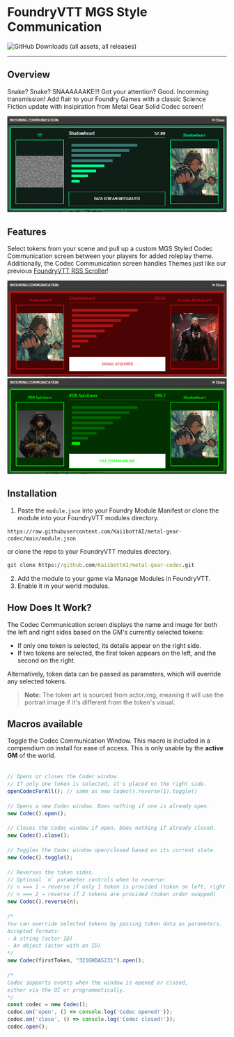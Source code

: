 # FoundryVTT MGS Style Communication
![GitHub Downloads (all assets, all releases)](https://img.shields.io/github/downloads/kaiibottai/metal-gear-codec/total)

---
## Overview

Snake? Snake? SNAAAAAAKE!!!
Got your attention? Good. Incomming transmission!
Add flair to your Foundry Games with a classic Science Fiction update with insipiration from Metal Gear Solid Codec screen!

![](images/incoming-communication-window-example01.png)

## Features

Select tokens from your scene and pull up a custom MGS Styled Codec Communication screen between your players for added roleplay theme. Additionally, the Codec Communication screen handles Themes just like our previous [FoundryVTT RSS Scroller](https://github.com/KaiibottAI/foundry-rss-scroller)!

![](images/incoming-communication-window-example03.png)
![](images/incoming-communication-window-example04.png)

## Installation

1. Paste the `module.json` into your Foundry Module Manifest or clone the module into your FoundryVTT modules directory.

```
https://raw.githubusercontent.com/KaiibottAI/metal-gear-codec/main/module.json
```

or clone the repo to your FoundryVTT modules directory.

```cmd
git clone https://github.com/KaiibottAI/metal-gear-codec.git
```

2. Add the module to your game via Manage Modules in FoundryVTT.
3. Enable it in your world modules.

## How Does It Work?

The Codec Communication screen displays the name and image for both the left and right sides based on the GM's currently selected tokens:

* If only one token is selected, its details appear on the right side.
* If two tokens are selected, the first token appears on the left, and the second on the right.

Alternatively, token data can be passed as parameters, which will override any selected tokens.

> **Note:** The token art is sourced from actor.img, meaning it will use the portrait image if it's different from the token's visual.

## Macros available

Toggle the Codec Communication Window. This macro is included in a compendium on install for ease of access. This is only usable by the **active GM** of the world.

```javascript

// Opens or closes the Codec window.
// If only one token is selected, it's placed on the right side.
openCodecForAll(); // same as new Codec().reverse(1).toggle()

// Opens a new Codec window. Does nothing if one is already open.
new Codec().open();

// Closes the Codec window if open. Does nothing if already closed.
new Codec().close();

// Toggles the Codec window open/closed based on its current state.
new Codec().toggle();

// Reverses the token sides.
// Optional `n` parameter controls when to reverse:
// n === 1 → reverse if only 1 token is provided (token on left, right is blank)
// n === 2 → reverse if 2 tokens are provided (token order swapped)
new Codec().reverse(n);

/*
You can override selected tokens by passing token data as parameters.
Accepted formats:
- A string (actor ID)
- An object (actor with an ID)
*/
new Codec(firstToken, "321GHDAS231").open();

/*
Codec supports events when the window is opened or closed,
either via the UI or programmatically.
*/
const codec = new Codec();
codec.on('open', () => console.log('Codec opened!'));
codec.on('close', () => console.log('Codec closed!'));
codec.open();

```
